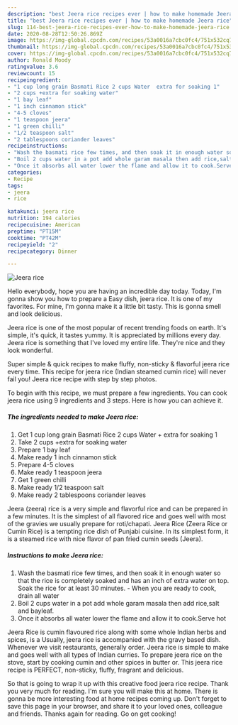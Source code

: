 ```yaml
---
description: "best Jeera rice recipes ever | how to make homemade Jeera rice"
title: "best Jeera rice recipes ever | how to make homemade Jeera rice"
slug: 114-best-jeera-rice-recipes-ever-how-to-make-homemade-jeera-rice
date: 2020-08-28T12:50:26.869Z
image: https://img-global.cpcdn.com/recipes/53a0016a7cbc0fc4/751x532cq70/jeera-rice-recipe-main-photo.jpg
thumbnail: https://img-global.cpcdn.com/recipes/53a0016a7cbc0fc4/751x532cq70/jeera-rice-recipe-main-photo.jpg
cover: https://img-global.cpcdn.com/recipes/53a0016a7cbc0fc4/751x532cq70/jeera-rice-recipe-main-photo.jpg
author: Ronald Moody
ratingvalue: 3.6
reviewcount: 15
recipeingredient:
- "1 cup long grain Basmati Rice 2 cups Water  extra for soaking 1"
- "2 cups +extra for soaking water"
- "1 bay leaf"
- "1 inch cinnamon stick"
- "4-5 cloves"
- "1 teaspoon jeera"
- "1 green chilli"
- "1/2 teaspoon salt"
- "2 tablespoons coriander leaves"
recipeinstructions:
- "Wash the basmati rice few times, and then soak it in enough water so that the rice is completely soaked and has an inch of extra water on top. Soak the rice for at least 30 minutes. When you are ready to cook, drain all water"
- "Boil 2 cups water in a pot add whole garam masala then add rice,salt and bayleaf."
- "Once it absorbs all water lower the flame and allow it to cook.Serve hot"
categories:
- Recipe
tags:
- jeera
- rice

katakunci: jeera rice 
nutrition: 194 calories
recipecuisine: American
preptime: "PT15M"
cooktime: "PT42M"
recipeyield: "2"
recipecategory: Dinner

---
```



![Jeera rice](https://img-global.cpcdn.com/recipes/53a0016a7cbc0fc4/751x532cq70/jeera-rice-recipe-main-photo.jpg)

Hello everybody, hope you are having an incredible day today. Today, I'm gonna show you how to prepare a Easy dish, jeera rice. It is one of my favorites. For mine, I'm gonna make it a little bit tasty. This is gonna smell and look delicious.

Jeera rice is one of the most popular of recent trending foods on earth. It's simple, it's quick, it tastes yummy. It is appreciated by millions every day. Jeera rice is something that I've loved my entire life. They're nice and they look wonderful.

Super simple &amp; quick recipes to make fluffy, non-sticky &amp; flavorful jeera rice every time. This recipe for jeera rice (Indian steamed cumin rice) will never fail you! Jeera rice recipe with step by step photos.


To begin with this recipe, we must prepare a few ingredients. You can cook jeera rice using 9 ingredients and 3 steps. Here is how you can achieve it.

<!--inarticleads1-->

##### The ingredients needed to make Jeera rice:

1. Get 1 cup long grain Basmati Rice 2 cups Water + extra for soaking 1
1. Take 2 cups +extra for soaking water
1. Prepare 1 bay leaf
1. Make ready 1 inch cinnamon stick
1. Prepare 4-5 cloves
1. Make ready 1 teaspoon jeera
1. Get 1 green chilli
1. Make ready 1/2 teaspoon salt
1. Make ready 2 tablespoons coriander leaves


Jeera (zeera) rice is a very simple and flavorful rice and can be prepared in a few minutes. It is the simplest of all flavored rice and goes well with most of the gravies we usually prepare for roti/chapati. Jeera Rice (Zeera Rice or Cumin Rice) is a tempting rice dish of Punjabi cuisine. In its simplest form, it is a steamed rice with nice flavor of pan fried cumin seeds (Jeera). 

<!--inarticleads2-->

##### Instructions to make Jeera rice:

1. Wash the basmati rice few times, and then soak it in enough water so that the rice is completely soaked and has an inch of extra water on top. Soak the rice for at least 30 minutes. - When you are ready to cook, drain all water
1. Boil 2 cups water in a pot add whole garam masala then add rice,salt and bayleaf.
1. Once it absorbs all water lower the flame and allow it to cook.Serve hot


Jeera Rice is cumin flavoured rice along with some whole Indian herbs and spices, is a Usually, jeera rice is accompanied with the gravy based dish. Whenever we visit restaurants, generally order. Jeera rice is simple to make and goes well with all types of Indian curries. To prepare jeera rice on the stove, start by cooking cumin and other spices in butter or. This jeera rice recipe is PERFECT, non-sticky, fluffy, fragrant and delicious. 

So that is going to wrap it up with this creative food jeera rice recipe. Thank you very much for reading. I'm sure you will make this at home. There is gonna be more interesting food at home recipes coming up. Don't forget to save this page in your browser, and share it to your loved ones, colleague and friends. Thanks again for reading. Go on get cooking!
